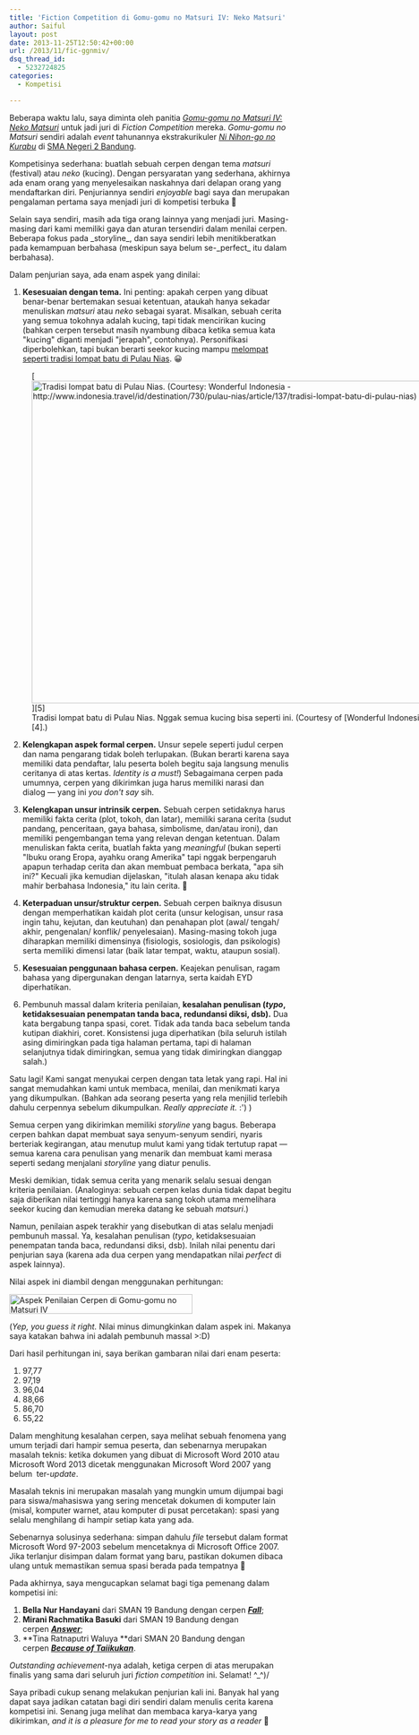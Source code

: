 ```yaml
---
title: 'Fiction Competition di Gomu-gomu no Matsuri IV: Neko Matsuri'
author: Saiful
layout: post
date: 2013-11-25T12:50:42+00:00
url: /2013/11/fic-ggnmiv/
dsq_thread_id:
  - 5232724825
categories:
  - Kompetisi

---
```

Beberapa waktu lalu, saya diminta oleh panitia _[Gomu-gomu no Matsuri IV: Neko Matsuri][1]_ untuk jadi juri di _Fiction Competition_ mereka. _Gomu-gomu no Matsuri_ sendiri adalah _event_ tahunannya ekstrakurikuler [_Ni Nihon-go no Kurabu_][2] di [SMA Negeri 2 Bandung][3].

Kompetisinya sederhana: buatlah sebuah cerpen dengan tema _matsuri_ (festival) atau _neko_ (kucing). Dengan persyaratan yang sederhana, akhirnya ada enam orang yang menyelesaikan naskahnya dari delapan orang yang mendaftarkan diri. Penjuriannya sendiri _enjoyable_ bagi saya dan merupakan pengalaman pertama saya menjadi juri di kompetisi terbuka 🙂

<!--more-->Selain saya sendiri, masih ada tiga orang lainnya yang menjadi juri. Masing-masing dari kami memiliki gaya dan aturan tersendiri dalam menilai cerpen. Beberapa fokus pada _storyline_, dan saya sendiri lebih menitikberatkan pada kemampuan berbahasa (meskipun saya belum se-_perfect_ itu dalam berbahasa).

Dalam penjurian saya, ada enam aspek yang dinilai:

1. **Kesesuaian dengan tema.** Ini penting: apakah cerpen yang dibuat benar-benar bertemakan sesuai ketentuan, ataukah hanya sekadar menuliskan _matsuri_ atau _neko_ sebagai syarat. Misalkan, sebuah cerita yang semua tokohnya adalah kucing, tapi tidak mencirikan kucing (bahkan cerpen tersebut masih nyambung dibaca ketika semua kata "kucing" diganti menjadi "jerapah", contohnya). Personifikasi diperbolehkan, tapi bukan berarti seekor kucing mampu [melompat seperti tradisi lompat batu di Pulau Nias][4]. 😀
<figure id="attachment_9" style="width: 720px" class="wp-caption aligncenter">[<img class="size-full wp-image-9" alt="Tradisi lompat batu di Pulau Nias. (Courtesy: Wonderful Indonesia - http://www.indonesia.travel/id/destination/730/pulau-nias/article/137/tradisi-lompat-batu-di-pulau-nias)" src="http://saiful.web.id/blog/wp-content/uploads/2013/11/tradisi-lompat-batu-nias.jpg" width="720" height="576" srcset="https://saiful.web.id/blog/wp-content/uploads/2013/11/tradisi-lompat-batu-nias.jpg 720w, https://saiful.web.id/blog/wp-content/uploads/2013/11/tradisi-lompat-batu-nias-300x240.jpg 300w" sizes="(max-width: 709px) 85vw, (max-width: 909px) 67vw, (max-width: 984px) 61vw, (max-width: 1362px) 45vw, 600px" />][5]<figcaption class="wp-caption-text">Tradisi lompat batu di Pulau Nias. Nggak semua kucing bisa seperti ini. (Courtesy of [Wonderful Indonesia][4].)</figcaption></figure></li>

2. **Kelengkapan aspek formal cerpen.** Unsur sepele seperti judul cerpen dan nama pengarang tidak boleh terlupakan. (Bukan berarti karena saya memiliki data pendaftar, lalu peserta boleh begitu saja langsung menulis ceritanya di atas kertas. _Identity is a must!_) Sebagaimana cerpen pada umumnya, cerpen yang dikirimkan juga harus memiliki narasi dan dialog — yang ini _you don't say_ sih.

3. **Kelengkapan unsur intrinsik cerpen.** Sebuah cerpen setidaknya harus memiliki fakta cerita (plot, tokoh, dan latar), memiliki sarana cerita (sudut pandang, penceritaan, gaya bahasa, simbolisme, dan/atau ironi), dan memiliki pengembangan tema yang relevan dengan ketentuan. Dalam menuliskan fakta cerita, buatlah fakta yang _meaningful_ (bukan seperti "Ibuku orang Eropa, ayahku orang Amerika" tapi nggak berpengaruh apapun terhadap cerita dan akan membuat pembaca berkata, "apa sih ini?" Kecuali jika kemudian dijelaskan, "itulah alasan kenapa aku tidak mahir berbahasa Indonesia," itu lain cerita. 🙂

4. **Keterpaduan unsur/struktur cerpen.** Sebuah cerpen baiknya disusun dengan memperhatikan kaidah plot cerita (unsur kelogisan, unsur rasa ingin tahu, kejutan, dan keutuhan) dan penahapan plot (awal/ tengah/ akhir, pengenalan/ konflik/ penyelesaian). Masing-masing tokoh juga diharapkan memiliki dimensinya (fisiologis, sosiologis, dan psikologis) serta memiliki dimensi latar (baik latar tempat, waktu, ataupun sosial).

5. **Kesesuaian penggunaan bahasa cerpen.** Keajekan penulisan, ragam bahasa yang dipergunakan dengan latarnya, serta kaidah EYD diperhatikan.

6. Pembunuh massal dalam kriteria penilaian, **kesalahan penulisan (_typo_, ketidaksesuaian penempatan tanda baca, redundansi diksi, dsb).** Dua kata bergabung tanpa spasi, coret. Tidak ada tanda baca sebelum tanda kutipan diakhiri, coret. Konsistensi juga diperhatikan (bila seluruh istilah asing dimiringkan pada tiga halaman pertama, tapi di halaman selanjutnya tidak dimiringkan, semua yang tidak dimiringkan dianggap salah.)

Satu lagi! Kami sangat menyukai cerpen dengan tata letak yang rapi. Hal ini sangat memudahkan kami untuk membaca, menilai, dan menikmati karya yang dikumpulkan. (Bahkan ada seorang peserta yang rela menjilid terlebih dahulu cerpennya sebelum dikumpulkan. _Really appreciate it._ :') )

Semua cerpen yang dikirimkan memiliki _storyline_ yang bagus. Beberapa cerpen bahkan dapat membuat saya senyum-senyum sendiri, nyaris berteriak kegirangan, atau menutup mulut kami yang tidak tertutup rapat — semua karena cara penulisan yang menarik dan membuat kami merasa seperti sedang menjalani _storyline_ yang diatur penulis.

Meski demikian, tidak semua cerita yang menarik selalu sesuai dengan kriteria penilaian. (Analoginya: sebuah cerpen kelas dunia tidak dapat begitu saja diberikan nilai tertinggi hanya karena sang tokoh utama memelihara seekor kucing dan kemudian mereka datang ke sebuah _matsuri_.)

Namun, penilaian aspek terakhir yang disebutkan di atas selalu menjadi pembunuh massal. Ya, kesalahan penulisan (_typo_, ketidaksesuaian penempatan tanda baca, redundansi diksi, dsb). Inilah nilai penentu dari penjurian saya (karena ada dua cerpen yang mendapatkan nilai _perfect_ di aspek lainnya).

Nilai aspek ini diambil dengan menggunakan perhitungan:

<img class="aligncenter size-full wp-image-10" alt="Aspek Penilaian Cerpen di Gomu-gomu no Matsuri IV" src="http://saiful.web.id/blog/wp-content/uploads/2013/11/aspek-penilaian-cerpen-ggnmiv.gif" width="327" height="35" />

(_Yep, you guess it right._ Nilai minus dimungkinkan dalam aspek ini. Makanya saya katakan bahwa ini adalah pembunuh massal >:D)

Dari hasil perhitungan ini, saya berikan gambaran nilai dari enam peserta:

  1. 97,77
  2. 97,19
  3. 96,04
  4. 88,66
  5. 86,70
  6. 55,22

Dalam menghitung kesalahan cerpen, saya melihat sebuah fenomena yang umum terjadi dari hampir semua peserta, dan sebenarnya merupakan masalah teknis: ketika dokumen yang dibuat di Microsoft Word 2010 atau Microsoft Word 2013 dicetak menggunakan Microsoft Word 2007 yang belum  ter-_update_.

Masalah teknis ini merupakan masalah yang mungkin umum dijumpai bagi para siswa/mahasiswa yang sering mencetak dokumen di komputer lain (misal, komputer warnet, atau komputer di pusat percetakan): spasi yang selalu menghilang di hampir setiap kata yang ada.

Sebenarnya solusinya sederhana: simpan dahulu _file_ tersebut dalam format Microsoft Word 97-2003 sebelum mencetaknya di Microsoft Office 2007. Jika terlanjur disimpan dalam format yang baru, pastikan dokumen dibaca ulang untuk memastikan semua spasi berada pada tempatnya 🙂

Pada akhirnya, saya mengucapkan selamat bagi tiga pemenang dalam kompetisi ini:

  1. **Bella Nur Handayani** dari SMAN 19 Bandung dengan cerpen [_**Fall**_][6];
  2. **Mirani Rachmatika Basuki** dari SMAN 19 Bandung dengan cerpen [_**Answer**_][7];
  3. **Tina Ratnaputri Waluya **dari SMAN 20 Bandung dengan cerpen [_**Because of Taiikukan**_][8].

_Outstanding achievement_-nya adalah, ketiga cerpen di atas merupakan finalis yang sama dari seluruh juri _fiction competition_ ini. Selamat! ^_^)/

Saya pribadi cukup senang melakukan penjurian kali ini. Banyak hal yang dapat saya jadikan catatan bagi diri sendiri dalam menulis cerita karena kompetisi ini. Senang juga melihat dan membaca karya-karya yang dikirimkan, _and it is a pleasure for me to read your story as a reader_ 🙂

 [1]: https://www.facebook.com/gomugomunomatsuri4
 [2]: http://twitter.com/N2HK
 [3]: http://www.sman2bdg.sch.id/
 [4]: http://www.indonesia.travel/id/destination/730/pulau-nias/article/137/tradisi-lompat-batu-di-pulau-nias
 [5]: http://saiful.web.id/blog/wp-content/uploads/2013/11/tradisi-lompat-batu-nias.jpg
 [6]: https://www.fictionpress.com/s/3166518/1/Fall
 [7]: https://www.fictionpress.com/s/3166514/1/Answer
 [8]: https://www.fictionpress.com/s/3166515/1/Because-of-Taiikukan
